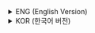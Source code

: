 <details>
<summary>ENG (English Version)</summary>

## **Chapter 9 – Databases**  

This chapter covers the concept, structure, models, management systems, and applications of databases.

### **1. Concepts and Structure**  
Data, information, and database distinctions.  
Definition: An integrated collection of logically related data, minimizing redundancy.

### **2. Database Management Systems (DBMS)**  
DBMS as intermediary software enabling programmatic access to databases.  
Definition, roles, main components (storage manager, query processor, interface tool).

### **3. Database Structure**  
Fields (data units), records (collections of fields), files (collections of records), database (integrated files).

### **4. Database Abstraction**  
Three levels: physical (internal), logical (conceptual), and view (external).  
Schemas and subschemas for design and user perspectives.  
Data independence between schema layers.

### **5. Database Models**  
Hierarchical, network, relational models.  
Relational model: tables (relations), attributes (columns/fields), tuples (rows/records), domains (value ranges).

### **6. Relational Model**  
Relational structure with tables, relation schemas, unique keys (primary key, candidate key, foreign key).  
Basic operations: insert, delete, update, select.

### **7. DBMS Types**  
Major implementations: MySQL, Oracle, MS SQL Server, SQLite (embedded, mobile DBMS).

### **8. SQL (Structured Query Language) and Practice**  
SQL as universal language for relational databases.  
Online testing, creating tables, inserting and querying records.

### **9. Data Mining and Document Databases**  
Data mining: extracting patterns from large data sets, using AI and machine learning.  
NoSQL for handling unstructured big data (JSON, MongoDB).

</details>

<details>
<summary>KOR (한국어 버전)</summary>

## **9장 – 데이터베이스**  


### **1. 데이터베이스 개념과 구조**  
데이터, 정보, 데이터베이스 구분.  
관련성 있는 데이터의 통합 집합.  
중복 최소화.

### **2. 데이터베이스관리시스템**  
사용자와 데이터베이스의 중재자 역할.  
프로그램적 접근과 관리.  
저장관리자, 질의처리기, 인터페이스 도구 구성.

### **3. 데이터베이스 구조**  
필드(데이터 단위), 레코드(필드의 집합), 파일(레코드 집합), 데이터베이스(파일 통합).

### **4. 데이터베이스 추상화**  
물리적, 논리적, 뷰 단계.  
스키마와 서브스키마 통한 구조 설계.  
스키마 계층간 독립성.

### **5. 데이터베이스 모델**  
계층, 네트워크, 관계형 모델.  
관계형 모델: 테이블(릴레이션), 속성(열), 튜플(행), 도메인(값 범위).

### **6. 관계형 모델 구조**  
테이블 기반 릴레이션, 관계스키마, 키(기본키, 후보키, 외래키).  
삽입, 삭제, 수정, 조회 연산.

### **7. DBMS 종류**  
MySQL, Oracle, MS SQL Server, SQLite 등.

### **8. SQL과 실습**  
관계형 데이터베이스 사용 언어.  
테이블 생성, 레코드 삽입·조회 실습.  
온라인 테스트.

### **9. 데이터마이닝과 문서데이터베이스**  
빅데이터 패턴 추출.  
NoSQL 기반 비정형 데이터 관리.  
몽고DB 등 문서지향 데이터베이스.

</details>

